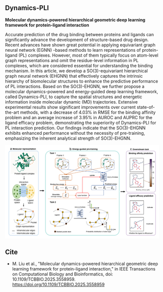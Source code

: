 ## Dynamics-PLI


**Molecular dynamics-powered hierarchical geometric deep learning framework for protein-ligand interaction**

Accurate prediction of the drug binding between proteins and ligands can significantly advance the development of structure-based drug design. Recent advances have shown great potential in applying equivariant graph neural network (EGNN) -based methods to learn representations of protein-ligand (PL) complexes. However, most of them typically focus on atom-level graph representations and omit the residue-level information in PL complexes, which are considered essential for understanding the binding mechanism. In this article, we develop a SO(3)-equivariant hierarchical graph neural network (EHGNN) that effectively captures the intrinsic hierarchy of biomolecular structures to enhance the predictive performance of PL interactions. Based on the SO(3)-EHGNN, we further propose a molecular dynamics-powered and energy-guided deep learning framework, called Dynamics-PLI, to capture the spatial structures and energetic information inside molecular dynamic (MD) trajectories. Extensive experimental results show significant improvements over current state-of-the-art methods, with a decrease of 4.03% in RMSE for the binding affinity problem and an average increase of 3.95% in AUROC and AUPRC for the ligand efficacy problem, demonstrating the superiority of Dynamics-PLI for PL interaction prediction. Our findings indicate that the SO(3)-EHGNN exhibits enhanced performance without the necessity of pre-training, emphasizing the inherent analytical strength of SO(3)-EHGNN.


![Dynamics-PLI](https://github.com/AspirinCode/Dynamics-PLI/blob/main/figure/Dynamics-PLI.png)













## Cite

* M. Liu et al., "Molecular dynamics-powered hierarchical geometric deep learning framework for protein-ligand interaction," in IEEE Transactions on Computational Biology and Bioinformatics, doi: 10.1109/TCBBIO.2025.3558959. https://doi.org/10.1109/TCBBIO.2025.3558959






